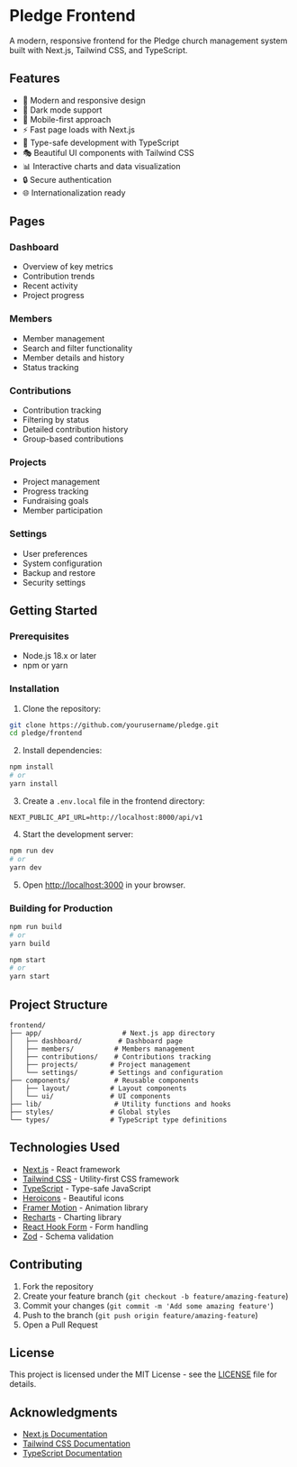 # Pledge Frontend

A modern, responsive frontend for the Pledge church management system built with Next.js, Tailwind CSS, and TypeScript.

## Features

- 🎨 Modern and responsive design
- 🌙 Dark mode support
- 📱 Mobile-first approach
- ⚡ Fast page loads with Next.js
- 🎯 Type-safe development with TypeScript
- 🎭 Beautiful UI components with Tailwind CSS
- 📊 Interactive charts and data visualization
- 🔒 Secure authentication
- 🌐 Internationalization ready

## Pages

### Dashboard
- Overview of key metrics
- Contribution trends
- Recent activity
- Project progress

### Members
- Member management
- Search and filter functionality
- Member details and history
- Status tracking

### Contributions
- Contribution tracking
- Filtering by status
- Detailed contribution history
- Group-based contributions

### Projects
- Project management
- Progress tracking
- Fundraising goals
- Member participation

### Settings
- User preferences
- System configuration
- Backup and restore
- Security settings

## Getting Started

### Prerequisites

- Node.js 18.x or later
- npm or yarn

### Installation

1. Clone the repository:
```bash
git clone https://github.com/yourusername/pledge.git
cd pledge/frontend
```

2. Install dependencies:
```bash
npm install
# or
yarn install
```

3. Create a `.env.local` file in the frontend directory:
```env
NEXT_PUBLIC_API_URL=http://localhost:8000/api/v1
```

4. Start the development server:
```bash
npm run dev
# or
yarn dev
```

5. Open [http://localhost:3000](http://localhost:3000) in your browser.

### Building for Production

```bash
npm run build
# or
yarn build
```

```bash
npm start
# or
yarn start
```

## Project Structure

```
frontend/
├── app/                    # Next.js app directory
│   ├── dashboard/         # Dashboard page
│   ├── members/          # Members management
│   ├── contributions/    # Contributions tracking
│   ├── projects/        # Project management
│   └── settings/        # Settings and configuration
├── components/           # Reusable components
│   ├── layout/          # Layout components
│   └── ui/              # UI components
├── lib/                  # Utility functions and hooks
├── styles/              # Global styles
└── types/               # TypeScript type definitions
```

## Technologies Used

- [Next.js](https://nextjs.org/) - React framework
- [Tailwind CSS](https://tailwindcss.com/) - Utility-first CSS framework
- [TypeScript](https://www.typescriptlang.org/) - Type-safe JavaScript
- [Heroicons](https://heroicons.com/) - Beautiful icons
- [Framer Motion](https://www.framer.com/motion/) - Animation library
- [Recharts](https://recharts.org/) - Charting library
- [React Hook Form](https://react-hook-form.com/) - Form handling
- [Zod](https://zod.dev/) - Schema validation

## Contributing

1. Fork the repository
2. Create your feature branch (`git checkout -b feature/amazing-feature`)
3. Commit your changes (`git commit -m 'Add some amazing feature'`)
4. Push to the branch (`git push origin feature/amazing-feature`)
5. Open a Pull Request

## License

This project is licensed under the MIT License - see the [LICENSE](LICENSE) file for details.

## Acknowledgments

- [Next.js Documentation](https://nextjs.org/docs)
- [Tailwind CSS Documentation](https://tailwindcss.com/docs)
- [TypeScript Documentation](https://www.typescriptlang.org/docs/) 